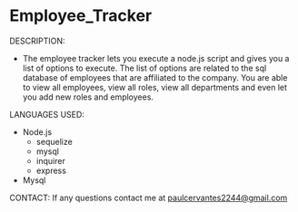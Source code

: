 # Employee_Tracker

DESCRIPTION:
* The employee tracker lets you execute a node.js script and gives you a list of options to execute. The list of options are related to the sql database of employees that are affiliated to the company. You are able to view all employees, view all roles, view all departments and even let you add new roles and employees.

LANGUAGES USED: 
- Node.js
    - sequelize
    - mysql
    - inquirer
    - express
- Mysql

CONTACT: 
If any questions contact me at paulcervantes2244@gmail.com
